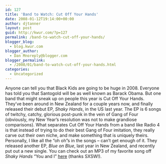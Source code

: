 ```yaml
---
id: 127
title: 'Band to Watch: Cut Off Your Hands'
date: 2008-01-12T19:14:00+00:00
author: djtanner
layout: post
guid: http://kwur.com/?p=127
permalink: /band-to-watch-cut-off-your-hands/
blogger_blog:
  - blog.kwur.com
blogger_author:
  - Dan Mnoreply@blogger.com
blogger_permalink:
  - /2008/01/band-to-watch-cut-off-your-hands.html
categories:
  - Uncategorized
---
```

<div class="pf-content">
  <p>
    Anyone can tell you that Black Kids are going to be huge in 2008. Everyone has told you that Santogold will be as well known as Barack Obama. But one band that might sneak up on people this year is Cut Off Your Hands. They’ve been around in New Zealand for a couple years now, and finally released their debut EP, <span style="font-style: italic;">Shaky Hands</span>, in the US last year. The EP is 6 songs of twitchy, catchy, glorious post-punk in the vein of Gang of Four (obviously, my New Year’s resolution was not to make grandiose comparisons). What separates Cut Off Your Hands from a band like Radio 4 is that instead of trying to do their best Gang of Four imitation, they really carve out their own niche, and make something that is uniquely theirs. Personally, I like all the “oh oh”s in the songs – can’t get enough of it. They released another EP, <span style="font-style: italic;">Blue on Blue</span>, last year in New Zealand, and recently put out a new single. You can check out an MP3 of my favorite song off <span style="font-style: italic;">Shaky Hands</span> “You and I” <a href="http://audio.sxsw.com/2007/mp3/Cut_Off_Your_Hands-You_and_I.mp3">here</a> (thanks SXSW!).
  </p>
</div>
